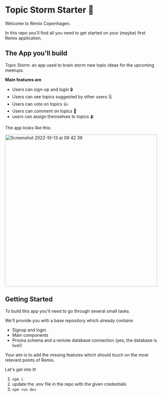 # Topic Storm Starter 🎉

Welcome to Remix Copenhagen.

In this repo you'll find all you need to get started on your (maybe) first Remix application.

## The App you'll build

Topic Storm: an app used to brain storm new topic ideas for the upcoming meetups.

**Main features are**

- Users can sign-up and login 🔒
- Users can see topics suggested by other users 🗒️
- Users can vote on topics 👍
- Users can comment on topics 🌱
- users can assign themselves to topics 🫂

The app looks like this:

<img width="500" alt="Screenshot 2022-10-13 at 09 42 39" src="https://user-images.githubusercontent.com/14864439/195533592-bf522083-e8db-4339-b9b6-a882a9a8a6b4.png">

## Getting Started

To build this app you'll need to go through several small tasks.

We'll provide you with a base repository which already contains

- Signup and login
- Main components
- Prisma schema and a remote database connection (yes, the database is live!)

Your aim is to add the missing features which should touch on the most relevant points of Remix.

Let's get into it!

1. `npm i`
2. update the .env file in the repo with the given credentials
3. `npm run dev`
